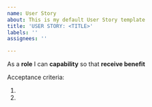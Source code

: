 ```yaml
---
name: User Story
about: This is my default User Story template
title: 'USER STORY: <TITLE>'
labels: ''
assignees: ''

---
```


As a **role** I can **capability** so that **receive benefit**
  
  Acceptance criteria:
  
  1.
  
  2.
